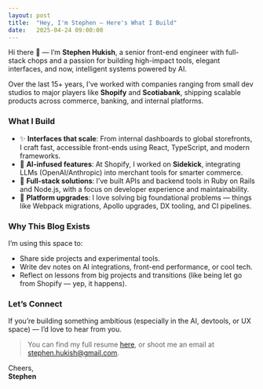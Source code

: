 ```yaml
---
layout: post
title:  "Hey, I'm Stephen – Here's What I Build"
date:   2025-04-24 09:00:00
---
```


Hi there 👋 — I’m **Stephen Hukish**, a senior front-end engineer with full-stack chops and a passion for building high-impact tools, elegant interfaces, and now, intelligent systems powered by AI.

Over the last 15+ years, I’ve worked with companies ranging from small dev studios to major players like **Shopify** and **Scotiabank**, shipping scalable products across commerce, banking, and internal platforms.

### What I Build

- ✨ **Interfaces that scale**: From internal dashboards to global storefronts, I craft fast, accessible front-ends using React, TypeScript, and modern frameworks.
- 🧠 **AI-infused features**: At Shopify, I worked on **Sidekick**, integrating LLMs (OpenAI/Anthropic) into merchant tools for smarter commerce.
- 🧰 **Full-stack solutions**: I’ve built APIs and backend tools in Ruby on Rails and Node.js, with a focus on developer experience and maintainability.
- 🚀 **Platform upgrades**: I love solving big foundational problems — things like Webpack migrations, Apollo upgrades, DX tooling, and CI pipelines.

### Why This Blog Exists

I’m using this space to:

- Share side projects and experimental tools.
- Write dev notes on AI integrations, front-end performance, or cool tech.
- Reflect on lessons from big projects and transitions (like being let go from Shopify — yep, it happens).

### Let’s Connect

If you’re building something ambitious (especially in the AI, devtools, or UX space) — I’d love to hear from you.

> You can find my full resume [here](http://dahukish.github.io), or shoot me an email at [stephen.hukish@gmail.com](mailto:stephen.hukish@gmail.com).

Cheers,  
**Stephen**

